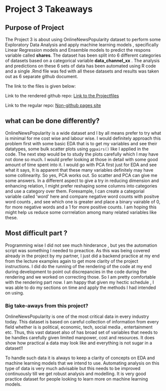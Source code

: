 # Project 3 Takeaways

## Purpose of Project
The Project 3 is about using OnlineNewsPopularity dataset to perform some Exploratory Data Analysis and apply machine learning models , specifically Linear Regression models and Ensemble models to predict the respons variable called **shares**. The dataset has been split into 6 different categories of datasets based on a categorical variable **data_channel_xx** . The analysis and predictions on these 6 sets of data has been automated using R code and a single .Rmd file was fed with all these datasets and results was taken out as 6 separate github document.

The link to the files is given below:

Link to the rendered github repo:
[Link to the Projectfiles](https://pmb-7684.github.io/ST558_Project_3/)

Link to the regular repo:
[Non-github pages site](https://github.com/pmb-7684/ST558_Project_3)

## what can be done differently?

OnlineNewsPopularity is a wide dataset and I by all means prefer to try what is minimal for me cost wise and labour wise. I would definitely approach this problem first with some basic EDA that is to get my variables and see their datatypes, some bulk scatter plots using `ggpairs()` like I applied in the code. The next step would be to study the plots carefully which I may have not done so much. I would prefer looking at those in detail with some good amount of time spent into it. I would go with PCA first just for EDA and see what it says, It is apparent that these many variables definitely may have some collinearity. So yes, PCA works out. So scatter and PCA can give me some answers. In a different aspect to give a try in reducing dimension and enhancing relation, I might prefer reshaping some columns into categories and use a category over them. Forexample, I can create a categorial variable called 'word' here and compare negative word counts with positve word counts , and see which one is greater and place a binary vairable of 0, for more negative words and a 1 for more positive counts. I am hoping this might help us reduce some corrrelation among many related variables like these. 

##  Most difficult part ?
 
Programming wise I did not see much hinderance , but yes the automation script was something I needed to preactice. As this was being covered already in the project by my partner,  I just did a backend practice at my end from the lecture examples again to get more clarity of the project instructions. I did do the running of the rendering of the code at my end during development to point out discrepancies in the code during the rendering and we worked on correcting those. So I am pretty comfortable with the rendering part now. I am happy that given my hectic schedule , I was able to do my sections on time and apply the methods I had intended on using.

### Big take-aways from this project?

OnlineNewsPopularity is one of the most critical data in every industry today. This dataset is based on careful collection of information from every field whether is is political, economic, tech, social media , entertainment etc. Thus, this vast dataset also of has broad set of variables that needs to be handles carefully given limited manpower, cost and resources. It does show how practical a data may look like and everything is not sugar in a dataset!!

To handle such data it is always to keep a clarity of concepts on EDA and machine learning models that we intend to use. Automating analysis on this type of data is very much advisable but this needs to be improved continuously till we get robust analysis and modelling. It is very good practice dataset for people looking to learn more on machine learning models. 
